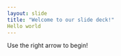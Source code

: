 ```yaml
---
layout: slide
title: "Welcome to our slide deck!"
Hello world
---
```


Use the right arrow to begin!
